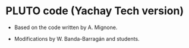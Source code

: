 # PLUTO code (Yachay Tech version)

- Based on the code written by A. Mignone.

- Modifications by W. Banda-Barragán and students.
